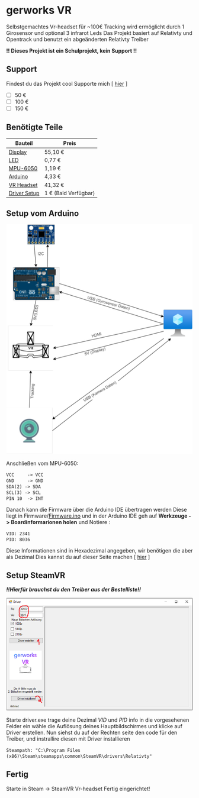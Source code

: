 # gerworks VR

Selbstgemachtes Vr-headset für \~100€ Tracking wird ermöglicht durch 1 Girosensor und optional 3 infrarot Leds Das Projekt basiert auf Relativty und Opentrack und benutzt ein abgeänderten Relativty Treiber

**!! Dieses Projekt ist ein Schulprojekt, kein Support !!**

## Support

Findest du das Projekt cool Supporte mich [ [hier](https://bunq.me/gerworks) ]

* [ ] 50 €
* [ ] 100 €
* [ ] 150 €

## Benötigte Teile

| Bauteil | Preis |    
|--|--|
| [Display](https://www.aliexpress.com/item/4000976201829.html) | 55,10 € |
| [LED](https://www.aliexpress.com/item/1005002655434560.html) | 0,77 € |
| [MPU-6050](https://www.aliexpress.com/item/32761922595.html) | 1,19 € |
| [Arduino](https://www.aliexpress.com/item/1005001706390728.html) | 4,33 € |
| [VR Headset](https://www.aliexpress.com/item/1005002549285047.html) | 41,32 € |
| [Driver Setup](https://bunq.me/gerworks) | 1 € (Bald Verfügbar) |


## Setup vom Arduino

![](https://raw.githubusercontent.com/JannikBroer/gerworks-VR/main/doku_extras/Untitled_Diagram.drawio.png)

Anschließen vom MPU-6050:

```
VCC     -> VCC  
GND     -> GND  
SDA(2) -> SDA  
SCL(3) -> SCL  
PIN 10  -> INT  
```

Danach kann die Firmware über die Arduino IDE übertragen werden Diese liegt in Firmware/[Firmware.ino](https://raw.githubusercontent.com/JannikBroer/gerworks-VR/main/firmware/firmware.ino) und in der Arduino IDE geh auf **Werkzeuge -> Boardinformarionen holen** und Notiere :

```
VID: 2341
PID: 8036
```

Diese Informationen sind in Hexadezimal angegeben, wir benötigen die aber als Dezimal Dies kannst du auf dieser Seite machen [ [hier](https://www.rapidtables.com/convert/number/hex-to-decimal.html) ]

## Setup SteamVR

***!!Hierfür brauchst du den Treiber aus der Bestelliste!!***

![](https://raw.githubusercontent.com/JannikBroer/gerworks-VR/main/doku_extras/Driver-Beschriftet.PNG)

Starte driver.exe trage deine Dezimal *VID* und *PID* info in die vorgesehenen Felder ein wähle die Auflösung
deines Hauptbildschirmes und klicke auf Driver erstellen.
Nun siehst du auf der Rechten seite den code für den Treiber, und instrallire diesen mit Driver installieren
```
Steampath: "C:\Program Files (x86)\Steam\steamapps\common\SteamVR\drivers\Relativty"
```

## Fertig

Starte in Steam -> SteamVR Vr-headset Fertig eingerichtet!
